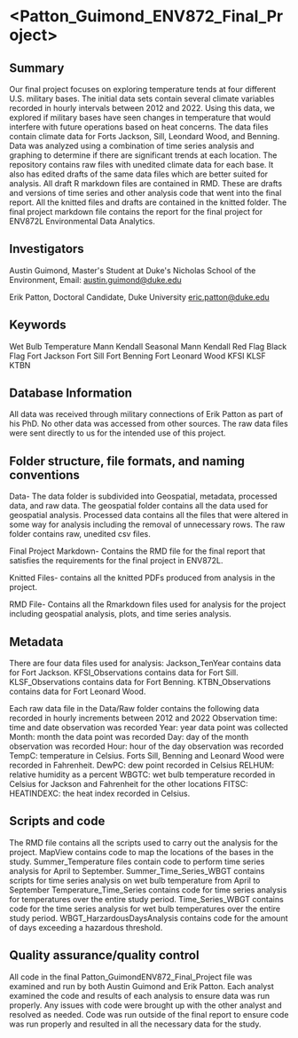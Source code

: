 # <Patton_Guimond_ENV872_Final_Project>

## Summary
Our final project focuses on exploring temperature tends at four different U.S. military bases. The initial data sets contain several climate variables recorded in hourly intervals between 2012 and 2022. Using this data, we explored if military bases have seen changes in temperature that would interfere with future operations based on heat concerns. The data files contain climate data for Forts Jackson, Sill, Leondard Wood, and Benning. Data was analyzed using a combination of time series analysis and graphing to determine if there are significant trends at each location. The repository contains raw files with unedited climate data for each base. It also has edited drafts of the same data files which are better suited for analysis. All draft R markdown files are contained in RMD. These are drafts and versions of time series and other analysis code that went into the final report. All the knitted files and drafts are contained in the knitted folder. The final project markdown file contains the report for the final project for ENV872L Environmental Data Analytics. 

## Investigators
Austin Guimond, Master's Student at Duke's Nicholas School of the Environment, 
Email: austin.guimond@duke.edu

Erik Patton, Doctoral Candidate, Duke University
eric.patton@duke.edu

## Keywords
Wet Bulb Temperature
Mann Kendall
Seasonal Mann Kendall
Red Flag 
Black Flag
Fort Jackson 
Fort Sill
Fort Benning 
Fort Leonard Wood
KFSI
KLSF
KTBN

## Database Information
All data was received through military connections of Erik Patton as part of his PhD. No other data was accessed from other sources. The raw data files were sent directly to us for the intended use of this project. 

## Folder structure, file formats, and naming conventions 
Data- The data folder is subdivided into Geospatial, metadata, processed data, and raw data. The geospatial folder contains all the data used for geospatial analysis. Processed data contains all the files that were altered in some way for analysis including the removal of unnecessary rows. The raw folder contains raw, unedited csv files. 

Final Project Markdown- Contains the RMD file for the final report that satisfies the requirements for the final project in ENV872L. 

Knitted Files- contains all the knitted PDFs produced from analysis in the project. 

RMD File- Contains all the Rmarkdown files used for analysis for the project including geospatial analysis, plots, and time series analysis. 

## Metadata
There are four data files used for analysis:
Jackson_TenYear contains data for Fort Jackson.
KFSI_Observations contains data for Fort Sill.
KLSF_Observations contains data for Fort Benning.
KTBN_Observations contains data for Fort Leonard Wood.

Each raw data file in the Data/Raw folder contains the following data recorded in hourly increments between 2012 and 2022
Observation time: time and date observation was recorded
Year: year data point was collected 
Month: month the data point was recorded
Day: day of the month observation was recorded
Hour: hour of the day observation was recorded
TempC: temperature in Celsius. Forts Sill, Benning and Leonard Wood were recorded in Fahrenheit. 
DewPC: dew point recorded in Celsius
RELHUM: relative humidity as a percent
WBGTC: wet bulb temperature recorded in Celsius for Jackson and Fahrenheit for the other locations
FITSC:
HEATINDEXC: the heat index recorded in Celsius. 

## Scripts and code

The RMD file contains all the scripts used to carry out the analysis for the project.
MapView contains code to map the locations of the bases in the study. 
Summer_Temperature files contain code to perform time series analysis for April to September. 
Summer_Time_Series_WBGT contains scripts for time series analysis on wet bulb temperature from April to September
Temperature_Time_Series contains code for time series analysis for temperatures over the entire study period. 
Time_Series_WBGT contains code for the time series analysis for wet bulb temperatures over the entire study period. 
WBGT_HarzardousDaysAnalysis contains code for the amount of days exceeding a hazardous threshold.

## Quality assurance/quality control
All code in the final Patton_GuimondENV872_Final_Project file was examined and run by both Austin Guimond and Erik Patton. Each analyst examined the code and results of each analysis to ensure data was run properly. Any issues with code were brought up with the other analyst and resolved as needed. Code was run outside of the final report to ensure code was run properly and resulted in all the necessary data for the study. 
